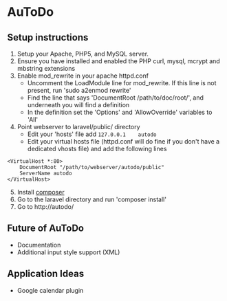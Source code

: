 AuToDo
======

Setup instructions
------------------

1. Setup your Apache, PHP5, and MySQL server.
2. Ensure you have installed and enabled the PHP curl, mysql, mcrypt and mbstring extensions
3. Enable mod_rewrite in your apache httpd.conf
	- Uncomment the LoadModule line for mod_rewrite. If this line is not present, run 'sudo a2enmod rewrite'
	- Find the line that says 'DocumentRoot /path/to/doc/root/', and underneath you will find a <Directory> definition
	- In the <Directory> definition set the 'Options' and 'AllowOverride' variables to 'All'
4. Point webserver to laravel/public/ directory
	- Edit your 'hosts' file add `127.0.0.1    autodo`
	- Edit your virtual hosts file (httpd.conf will do fine if you don't have a dedicated vhosts file) and add the following lines

```
<VirtualHost *:80>
    DocumentRoot "/path/to/webserver/autodo/public"
    ServerName autodo
</VirtualHost>
```

5. Install [composer](http://www.getcomposer.org)
6. Go to the laravel directory and run 'composer install'
7. Go to http://autodo/

Future of AuToDo
----------------

* Documentation
* Additional input style support (XML)

Application Ideas
-----------------

* Google calendar plugin